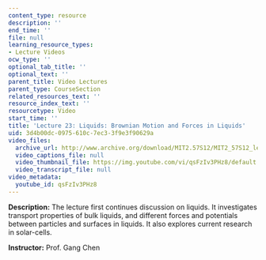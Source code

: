 ```yaml
---
content_type: resource
description: ''
end_time: ''
file: null
learning_resource_types:
- Lecture Videos
ocw_type: ''
optional_tab_title: ''
optional_text: ''
parent_title: Video Lectures
parent_type: CourseSection
related_resources_text: ''
resource_index_text: ''
resourcetype: Video
start_time: ''
title: 'Lecture 23: Liquids: Brownian Motion and Forces in Liquids'
uid: 3d4b00dc-0975-610c-7ec3-3f9e3f90629a
video_files:
  archive_url: http://www.archive.org/download/MIT2.57S12/MIT2_57S12_lec23_300k.mp4
  video_captions_file: null
  video_thumbnail_file: https://img.youtube.com/vi/qsFzIv3PHz8/default.jpg
  video_transcript_file: null
video_metadata:
  youtube_id: qsFzIv3PHz8
---
```


**Description:** The lecture first continues discussion on liquids. It investigates transport properties of bulk liquids, and different forces and potentials between particles and surfaces in liquids. It also explores current research in solar-cells.

**Instructor:** Prof. Gang Chen



